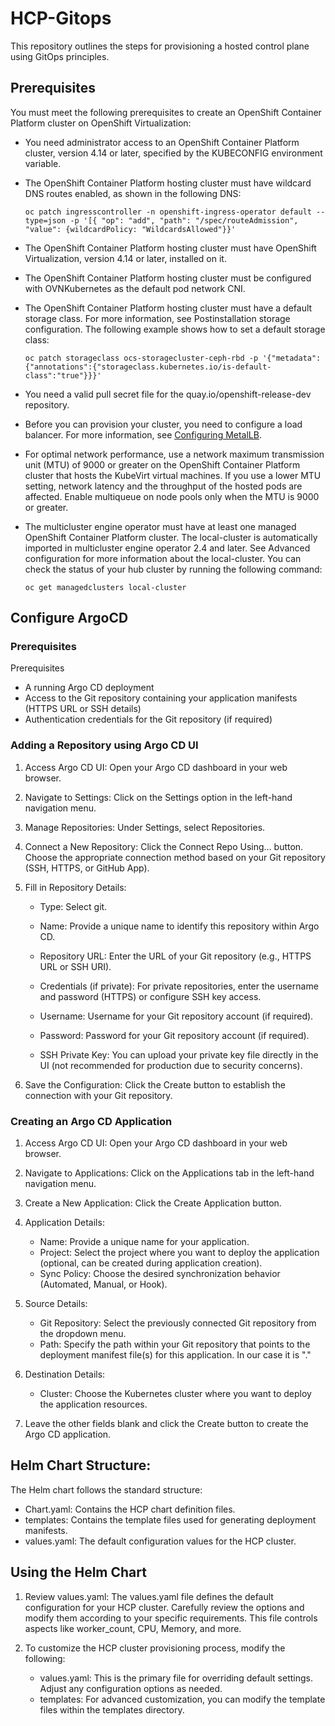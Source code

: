 # HCP-Gitops
This repository outlines the steps for provisioning a hosted control plane using GitOps principles.

## Prerequisites

You must meet the following prerequisites to create an OpenShift Container Platform cluster on OpenShift Virtualization:

- You need administrator access to an OpenShift Container Platform cluster, version 4.14 or later, specified by the KUBECONFIG environment variable.
- The OpenShift Container Platform hosting cluster must have wildcard DNS routes enabled, as shown in the following DNS:

      oc patch ingresscontroller -n openshift-ingress-operator default --type=json -p '[{ "op": "add", "path": "/spec/routeAdmission", 
      "value": {wildcardPolicy: "WildcardsAllowed"}}'

- The OpenShift Container Platform hosting cluster must have OpenShift Virtualization, version 4.14 or later, installed on it.
- The OpenShift Container Platform hosting cluster must be configured with OVNKubernetes as the default pod network CNI.
- The OpenShift Container Platform hosting cluster must have a default storage class. For more information, see Postinstallation storage configuration. The following example shows how to set a default storage class:
  
      oc patch storageclass ocs-storagecluster-ceph-rbd -p '{"metadata": {"annotations":{"storageclass.kubernetes.io/is-default- 
      class":"true"}}}'
  
- You need a valid pull secret file for the quay.io/openshift-release-dev repository.
- Before you can provision your cluster, you need to configure a load balancer. For more information, see [Configuring MetalLB](https://access.redhat.com/documentation/en-us/red_hat_advanced_cluster_management_for_kubernetes/2.9/html/clusters/cluster_mce_overview#hosting-service-cluster-configure-metallb-config).

- For optimal network performance, use a network maximum transmission unit (MTU) of 9000 or greater on the OpenShift Container Platform cluster that hosts the KubeVirt virtual machines. If you use a lower MTU setting, network latency and the throughput of the hosted pods are affected. Enable multiqueue on node pools only when the MTU is 9000 or greater.
  
- The multicluster engine operator must have at least one managed OpenShift Container Platform cluster. The local-cluster is automatically imported in multicluster engine operator 2.4 and later. See Advanced configuration for more information about the local-cluster. You can check the status of your hub cluster by running the following command:
  
      oc get managedclusters local-cluster


## Configure ArgoCD
### Prerequisites
Prerequisites
- A running Argo CD deployment
- Access to the Git repository containing your application manifests (HTTPS URL or SSH details)
- Authentication credentials for the Git repository (if required)

### Adding a Repository using Argo CD UI
1. Access Argo CD UI: Open your Argo CD dashboard in your web browser.

2. Navigate to Settings: Click on the Settings option in the left-hand navigation menu.

3. Manage Repositories: Under Settings, select Repositories.

4. Connect a New Repository: Click the Connect Repo Using... button. Choose the appropriate connection method based on your Git repository (SSH, HTTPS, or GitHub App).

5. Fill in Repository Details:
   - Type: Select git.

   - Name: Provide a unique name to identify this repository within Argo CD.

   - Repository URL: Enter the URL of your Git repository (e.g., HTTPS URL or SSH URI).

   - Credentials (if private): For private repositories, enter the username and password (HTTPS) or configure SSH key access.

   - Username: Username for your Git repository account (if required).
   - Password: Password for your Git repository account (if required).
   - SSH Private Key: You can upload your private key file directly in the UI (not recommended for production due to security concerns).
6. Save the Configuration: Click the Create button to establish the connection with your Git repository.


### Creating an Argo CD Application

1. Access Argo CD UI: Open your Argo CD dashboard in your web browser.

2. Navigate to Applications: Click on the Applications tab in the left-hand navigation menu.

3. Create a New Application: Click the Create Application button.

4. Application Details:
      - Name: Provide a unique name for your application.
      - Project: Select the project where you want to deploy the application (optional, can be created during application creation).
      - Sync Policy: Choose the desired synchronization behavior (Automated, Manual, or Hook).

5. Source Details:
   - Git Repository: Select the previously connected Git repository from the dropdown menu.
   - Path: Specify the path within your Git repository that points to the deployment manifest file(s) for this application. In our case it is "."

6. Destination Details:
      - Cluster: Choose the Kubernetes cluster where you want to deploy the application resources.

7. Leave the other fields blank and click the Create button to create the Argo CD application.

## Helm Chart Structure:
The Helm chart follows the standard structure:
   - Chart.yaml: Contains the HCP chart definition files.
   - templates: Contains the template files used for generating deployment manifests.
   - values.yaml: The default configuration values for the HCP cluster.

## Using the Helm Chart
1. Review values.yaml:
The values.yaml file defines the default configuration for your HCP cluster. Carefully review the options and modify them according to your specific requirements. This file controls aspects like worker_count, CPU, Memory, and more.

2. To customize the HCP cluster provisioning process, modify the following:
   - values.yaml: This is the primary file for overriding default settings. Adjust any configuration options as needed.
   - templates: For advanced customization, you can modify the template files within the templates directory.
